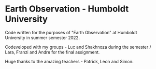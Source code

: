# Earth Observation - Humboldt University

Code written for the purposes of "Earth Observation" at Humboldt University in summer semester 2022.

Codeveloped with my groups - Luc and Shakhnoza during the semester / Lara, Franzi and Andre for the final assignment.

Huge thanks to the amazing teachers - Patrick, Leon and Simon.
